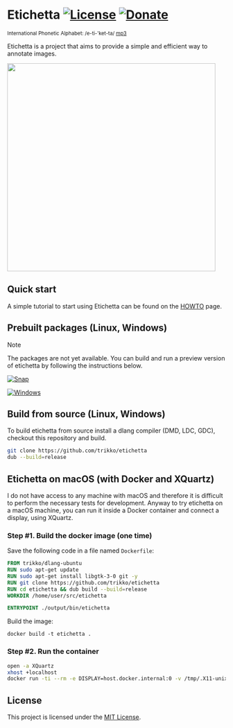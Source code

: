 # Etichetta [![License](https://img.shields.io/badge/license-MIT-blue.svg)](https://github.com/trikko/etichetta/blob/main/LICENSE) [![Donate](https://img.shields.io/badge/paypal-buy_me_a_beer-FFEF00?logo=paypal&logoColor=white)](https://paypal.me/andreafontana/5)
<sup>International Phonetic Alphabet: /e-ti-'ket-ta/ [mp3](https://www.dropbox.com/scl/fi/ow41ztln8vcbw8t10bcd1/etichetta.mp3?rlkey=6lecfwxq9h2aj6nzzimjlejdp&st=n1d6clii&dl=0)</sup>

Etichetta is a project that aims to provide a simple and efficient way to annotate images.

<img src="https://github.com/trikko/etichetta/assets/647157/7ab51282-e2ed-435e-b44b-f9073c0df18c" width=480>

## Quick start
A simple tutorial to start using Etichetta can be found on the [HOWTO](https://github.com/trikko/etichetta/blob/main/HOWTO.md) page.


## Prebuilt packages (Linux, Windows)
> [!NOTE]
> The packages are not yet available. You can build and run a preview version of etichetta by following the instructions below.

[![Snap](https://img.shields.io/badge/-Linux_SNAP_-red.svg?style=for-the-badge&logo=linux)](https://github.com/trikko/tshare/releases/latest/download/etichetta.snap)

[![Windows](https://img.shields.io/badge/-Windows_installer-blue.svg?style=for-the-badge&logo=windows)](https://github.com/trikko/tshare/releases/latest/download/etichetta-setup.exe)

## Build from source (Linux, Windows)

To build etichetta from source install a dlang compiler (DMD, LDC, GDC), checkout this repository and build.

```bash
git clone https://github.com/trikko/etichetta
dub --build=release
```

## Etichetta on macOS (with Docker and XQuartz)

I do not have access to any machine with macOS and therefore it is difficult to perform the necessary tests for development. Anyway to try etichetta on a macOS machine, you can run it inside a Docker container and connect a display, using XQuartz.

### Step #1. Build the docker image (one time)
Save the following code in a file named `Dockerfile`:

```Dockerfile
FROM trikko/dlang-ubuntu
RUN sudo apt-get update
RUN sudo apt-get install libgtk-3-0 git -y
RUN git clone https://github.com/trikko/etichetta
RUN cd etichetta && dub build --build=release
WORKDIR /home/user/src/etichetta

ENTRYPOINT ./output/bin/etichetta
```

Build the image:

```
docker build -t etichetta .
```

### Step #2. Run the container
```bash
open -a XQuartz
xhost +localhost
docker run -ti --rm -e DISPLAY=host.docker.internal:0 -v /tmp/.X11-unix:/tmp/.X11-unix etichetta`
```

## License

This project is licensed under the [MIT License](https://github.com/your-username/etichetta/blob/main/LICENSE).
